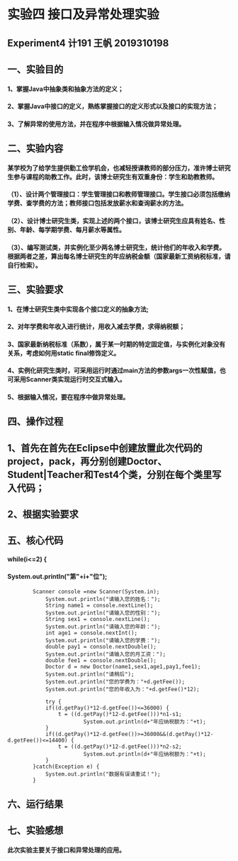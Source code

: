 # 实验四 接口及异常处理实验
## Experiment4 计191 王帆 2019310198
##
## 一、实验目的
#### 1、掌握Java中抽象类和抽象方法的定义； 
#### 2、掌握Java中接口的定义，熟练掌握接口的定义形式以及接口的实现方法；
#### 3、了解异常的使用方法，并在程序中根据输入情况做异常处理。
## 
## 二、实验内容
#### 某学校为了给学生提供勤工俭学机会，也减轻授课教师的部分压力，准许博士研究生参与课程的助教工作。此时，该博士研究生有双重身份：学生和助教教师。
####  （1）、设计两个管理接口：学生管理接口和教师管理接口。学生接口必须包括缴纳学费、查学费的方法；教师接口包括发放薪水和查询薪水的方法。
####  （2）、设计博士研究生类，实现上述的两个接口，该博士研究生应具有姓名、性别、年龄、每学期学费、每月薪水等属性。
####  （3）、编写测试类，并实例化至少两名博士研究生，统计他们的年收入和学费。根据两者之差，算出每名博士研究生的年应纳税金额（国家最新工资纳税标准，请自行检索）。
## 
## 三、实验要求
#### 1、在博士研究生类中实现各个接口定义的抽象方法;
#### 2、对年学费和年收入进行统计，用收入减去学费，求得纳税额；
#### 3、国家最新纳税标准（系数），属于某一时期的特定固定值，与实例化对象没有关系，考虑如何用static  final修饰定义。
#### 4、实例化研究生类时，可采用运行时通过main方法的参数args一次性赋值，也可采用Scanner类实现运行时交互式输入。
#### 5、根据输入情况，要在程序中做异常处理。
## 
## 四、操作过程
## 1、首先在首先在Eclipse中创建放置此次代码的project，pack，再分别创建Doctor、Student|Teacher和Test4个类，分别在每个类里写入代码；
## 2、根据实验要求

## 五、核心代码
#### while(i<=2) {
#### System.out.println("第"+i+"位");
			Scanner console =new Scanner(System.in);
				System.out.println("请输入您的姓名：");
				String name1 = console.nextLine();
				System.out.println("请输入您的性别：");
				String sex1 = console.nextLine();
				System.out.println("请输入您的年龄：");
				int age1 = console.nextInt();
				System.out.println("请输入您的学费：");
				double pay1 = console.nextDouble();
				System.out.println("请输入您的月工资：");
				double fee1 = console.nextDouble();
				Doctor d = new Doctor(name1,sex1,age1,pay1,fee1);
				System.out.println("请稍后");
				System.out.println("您的学费为："+d.getFee());
				System.out.println("您的年收入为："+d.getFee()*12);
				
				try {
				if((d.getPay()*12-d.getFee())<=36000) {
					t = ((d.getPay()*12-d.getFee()))*n1-s1;
							System.out.println(d+"年应纳税额为："+t);
				}
				if((d.getPay()*12-d.getFee())>=36000&&(d.getPay()*12-d.getFee())<=14400) {
					t = ((d.getPay()*12-d.getFee()))*n2-s2;
							System.out.println(d+"年应纳税额为："+t);
				}
			}catch(Exception e) {
				System.out.println("数据有误请重试！");
			}
      
## 六、运行结果
## 七、实验感想
#### 此次实验主要关于接口和异常处理的应用。
